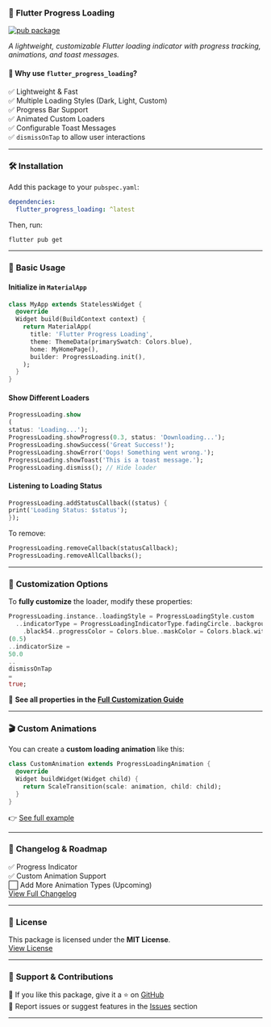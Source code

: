 ### 🚀 **Flutter Progress Loading**

[![pub package](https://img.shields.io/pub/v/flutter_progress_loading?style=flat)](https://pub.dev/packages/flutter_progress_loading)

*A lightweight, customizable Flutter loading indicator with progress tracking, animations, and toast
messages.*

#### 🌟 **Why use `flutter_progress_loading`?**

✅ Lightweight & Fast  
✅ Multiple Loading Styles (Dark, Light, Custom)  
✅ Progress Bar Support  
✅ Animated Custom Loaders  
✅ Configurable Toast Messages  
✅ `dismissOnTap` to allow user interactions

---

### 🛠 **Installation**

Add this package to your `pubspec.yaml`:
```yaml
dependencies:
  flutter_progress_loading: ^latest
```

Then, run:

```sh
flutter pub get
```

---

### 📌 **Basic Usage**

#### **Initialize in `MaterialApp`**
```dart
class MyApp extends StatelessWidget {
  @override
  Widget build(BuildContext context) {
    return MaterialApp(
      title: 'Flutter Progress Loading',
      theme: ThemeData(primarySwatch: Colors.blue),
      home: MyHomePage(),
      builder: ProgressLoading.init(),
    );
  }
}
```

#### **Show Different Loaders**
```dart
ProgressLoading.show
(
status: 'Loading...');
ProgressLoading.showProgress(0.3, status: 'Downloading...');
ProgressLoading.showSuccess('Great Success!');
ProgressLoading.showError('Oops! Something went wrong.');
ProgressLoading.showToast('This is a toast message.');
ProgressLoading.dismiss(); // Hide loader
```

#### **Listening to Loading Status**
```dart
ProgressLoading.addStatusCallback((status) {
print('Loading Status: $status');
});
```

To remove:
```dart
ProgressLoading.removeCallback(statusCallback);
ProgressLoading.removeAllCallbacks();
```

---

### 🎨 **Customization Options**

To **fully customize** the loader, modify these properties:
```dart
ProgressLoading.instance..loadingStyle = ProgressLoadingStyle.custom
  ..indicatorType = ProgressLoadingIndicatorType.fadingCircle..backgroundColor = Colors
    .black54..progressColor = Colors.blue..maskColor = Colors.black.withOpacity
(0.5)
..indicatorSize =
50.0
..
dismissOnTap
=
true;
```

🔹 **See all properties in the [Full Customization Guide](#)**

---

### 🎬 **Custom Animations**

You can create a **custom loading animation** like this:

```dart
class CustomAnimation extends ProgressLoadingAnimation {
  @override
  Widget buildWidget(Widget child) {
    return ScaleTransition(scale: animation, child: child);
  }
}
```

👉 [See full example](https://github.com/KevalPatel4894/flutter_progress_loading/blob/main/example/lib/custom_animation.dart)

---

### 📝 **Changelog & Roadmap**

✅ Progress Indicator  
✅ Custom Animation Support  
⬜ Add More Animation Types (Upcoming)  
[View Full Changelog](./CHANGELOG.md)

---

### 💜 **License**

This package is licensed under the **MIT License**.  
[View License](./LICENSE)

---

### 📢 **Support & Contributions**

💙 If you like this package, give it a ⭐ on [GitHub](#)  
📢 Report issues or suggest features in the [Issues](#) section

---

